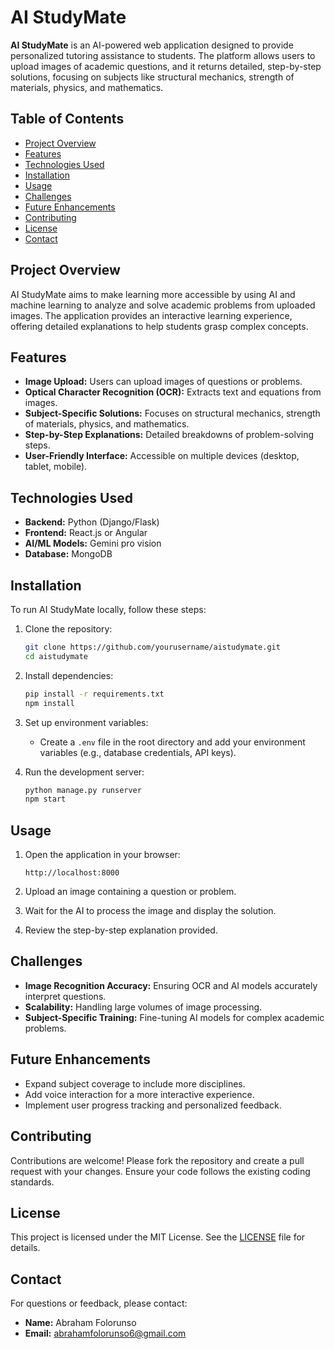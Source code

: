 # AI StudyMate

**AI StudyMate** is an AI-powered web application designed to provide personalized tutoring assistance to students. The platform allows users to upload images of academic questions, and it returns detailed, step-by-step solutions, focusing on subjects like structural mechanics, strength of materials, physics, and mathematics.

## Table of Contents
- [Project Overview](#project-overview)
- [Features](#features)
- [Technologies Used](#technologies-used)
- [Installation](#installation)
- [Usage](#usage)
- [Challenges](#challenges)
- [Future Enhancements](#future-enhancements)
- [Contributing](#contributing)
- [License](#license)
- [Contact](#contact)

## Project Overview
AI StudyMate aims to make learning more accessible by using AI and machine learning to analyze and solve academic problems from uploaded images. The application provides an interactive learning experience, offering detailed explanations to help students grasp complex concepts.

## Features
- **Image Upload:** Users can upload images of questions or problems.
- **Optical Character Recognition (OCR):** Extracts text and equations from images.
- **Subject-Specific Solutions:** Focuses on structural mechanics, strength of materials, physics, and mathematics.
- **Step-by-Step Explanations:** Detailed breakdowns of problem-solving steps.
- **User-Friendly Interface:** Accessible on multiple devices (desktop, tablet, mobile).

## Technologies Used
- **Backend:** Python (Django/Flask)
- **Frontend:** React.js or Angular
- **AI/ML Models:** Gemini pro vision
- **Database:** MongoDB

## Installation
To run AI StudyMate locally, follow these steps:

1. Clone the repository:
    ```bash
    git clone https://github.com/yourusername/aistudymate.git
    cd aistudymate
    ```

2. Install dependencies:
    ```bash
    pip install -r requirements.txt
    npm install
    ```

3. Set up environment variables:
    - Create a `.env` file in the root directory and add your environment variables (e.g., database credentials, API keys).

4. Run the development server:
    ```bash
    python manage.py runserver
    npm start
    ```

## Usage
1. Open the application in your browser:
    ```
    http://localhost:8000
    ```

2. Upload an image containing a question or problem.

3. Wait for the AI to process the image and display the solution.

4. Review the step-by-step explanation provided.

## Challenges
- **Image Recognition Accuracy:** Ensuring OCR and AI models accurately interpret questions.
- **Scalability:** Handling large volumes of image processing.
- **Subject-Specific Training:** Fine-tuning AI models for complex academic problems.

## Future Enhancements
- Expand subject coverage to include more disciplines.
- Add voice interaction for a more interactive experience.
- Implement user progress tracking and personalized feedback.

## Contributing
Contributions are welcome! Please fork the repository and create a pull request with your changes. Ensure your code follows the existing coding standards.

## License
This project is licensed under the MIT License. See the [LICENSE](LICENSE) file for details.

## Contact
For questions or feedback, please contact:
- **Name:** Abraham Folorunso
- **Email:** abrahamfolorunso6@gmail.com
